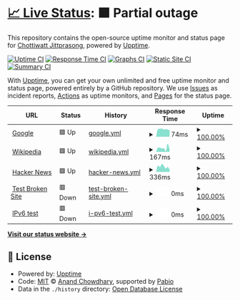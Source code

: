 # [📈 Live Status](https://status.chottiwatt.in.th): <!--live status--> **🟧 Partial outage**

This repository contains the open-source uptime monitor and status page for [Chottiwatt Jittprasong](https://status.chottiwatt.in.th), powered by [Upptime](https://github.com/upptime/upptime).

[![Uptime CI](https://github.com/chottiwattj/upptime/workflows/Uptime%20CI/badge.svg)](https://github.com/chottiwattj/upptime/actions?query=workflow%3A%22Uptime+CI%22)
[![Response Time CI](https://github.com/chottiwattj/upptime/workflows/Response%20Time%20CI/badge.svg)](https://github.com/chottiwattj/upptime/actions?query=workflow%3A%22Response+Time+CI%22)
[![Graphs CI](https://github.com/chottiwattj/upptime/workflows/Graphs%20CI/badge.svg)](https://github.com/chottiwattj/upptime/actions?query=workflow%3A%22Graphs+CI%22)
[![Static Site CI](https://github.com/chottiwattj/upptime/workflows/Static%20Site%20CI/badge.svg)](https://github.com/chottiwattj/upptime/actions?query=workflow%3A%22Static+Site+CI%22)
[![Summary CI](https://github.com/chottiwattj/upptime/workflows/Summary%20CI/badge.svg)](https://github.com/chottiwattj/upptime/actions?query=workflow%3A%22Summary+CI%22)

With [Upptime](https://upptime.js.org), you can get your own unlimited and free uptime monitor and status page, powered entirely by a GitHub repository. We use [Issues](https://github.com/chottiwattj/upptime/issues) as incident reports, [Actions](https://github.com/chottiwattj/upptime/actions) as uptime monitors, and [Pages](https://status.chottiwatt.in.th) for the status page.

<!--start: status pages-->
<!-- This summary is generated by Upptime (https://github.com/upptime/upptime) -->
<!-- Do not edit this manually, your changes will be overwritten -->
<!-- prettier-ignore -->
| URL | Status | History | Response Time | Uptime |
| --- | ------ | ------- | ------------- | ------ |
| <img alt="" src="https://icons.duckduckgo.com/ip3/www.google.com.ico" height="13"> [Google](https://www.google.com) | 🟩 Up | [google.yml](https://github.com/ChottiwattJ/upptime/commits/HEAD/history/google.yml) | <details><summary><img alt="Response time graph" src="./graphs/google/response-time-week.png" height="20"> 74ms</summary><br><a href="https://status.chottiwatt.in.th/history/google"><img alt="Response time 124" src="https://img.shields.io/endpoint?url=https%3A%2F%2Fraw.githubusercontent.com%2FChottiwattJ%2Fupptime%2FHEAD%2Fapi%2Fgoogle%2Fresponse-time.json"></a><br><a href="https://status.chottiwatt.in.th/history/google"><img alt="24-hour response time 73" src="https://img.shields.io/endpoint?url=https%3A%2F%2Fraw.githubusercontent.com%2FChottiwattJ%2Fupptime%2FHEAD%2Fapi%2Fgoogle%2Fresponse-time-day.json"></a><br><a href="https://status.chottiwatt.in.th/history/google"><img alt="7-day response time 74" src="https://img.shields.io/endpoint?url=https%3A%2F%2Fraw.githubusercontent.com%2FChottiwattJ%2Fupptime%2FHEAD%2Fapi%2Fgoogle%2Fresponse-time-week.json"></a><br><a href="https://status.chottiwatt.in.th/history/google"><img alt="30-day response time 107" src="https://img.shields.io/endpoint?url=https%3A%2F%2Fraw.githubusercontent.com%2FChottiwattJ%2Fupptime%2FHEAD%2Fapi%2Fgoogle%2Fresponse-time-month.json"></a><br><a href="https://status.chottiwatt.in.th/history/google"><img alt="1-year response time 124" src="https://img.shields.io/endpoint?url=https%3A%2F%2Fraw.githubusercontent.com%2FChottiwattJ%2Fupptime%2FHEAD%2Fapi%2Fgoogle%2Fresponse-time-year.json"></a></details> | <details><summary><a href="https://status.chottiwatt.in.th/history/google">100.00%</a></summary><a href="https://status.chottiwatt.in.th/history/google"><img alt="All-time uptime 100.00%" src="https://img.shields.io/endpoint?url=https%3A%2F%2Fraw.githubusercontent.com%2FChottiwattJ%2Fupptime%2FHEAD%2Fapi%2Fgoogle%2Fuptime.json"></a><br><a href="https://status.chottiwatt.in.th/history/google"><img alt="24-hour uptime 100.00%" src="https://img.shields.io/endpoint?url=https%3A%2F%2Fraw.githubusercontent.com%2FChottiwattJ%2Fupptime%2FHEAD%2Fapi%2Fgoogle%2Fuptime-day.json"></a><br><a href="https://status.chottiwatt.in.th/history/google"><img alt="7-day uptime 100.00%" src="https://img.shields.io/endpoint?url=https%3A%2F%2Fraw.githubusercontent.com%2FChottiwattJ%2Fupptime%2FHEAD%2Fapi%2Fgoogle%2Fuptime-week.json"></a><br><a href="https://status.chottiwatt.in.th/history/google"><img alt="30-day uptime 100.00%" src="https://img.shields.io/endpoint?url=https%3A%2F%2Fraw.githubusercontent.com%2FChottiwattJ%2Fupptime%2FHEAD%2Fapi%2Fgoogle%2Fuptime-month.json"></a><br><a href="https://status.chottiwatt.in.th/history/google"><img alt="1-year uptime 99.99%" src="https://img.shields.io/endpoint?url=https%3A%2F%2Fraw.githubusercontent.com%2FChottiwattJ%2Fupptime%2FHEAD%2Fapi%2Fgoogle%2Fuptime-year.json"></a></details>
| <img alt="" src="https://icons.duckduckgo.com/ip3/en.wikipedia.org.ico" height="13"> [Wikipedia](https://en.wikipedia.org) | 🟩 Up | [wikipedia.yml](https://github.com/ChottiwattJ/upptime/commits/HEAD/history/wikipedia.yml) | <details><summary><img alt="Response time graph" src="./graphs/wikipedia/response-time-week.png" height="20"> 167ms</summary><br><a href="https://status.chottiwatt.in.th/history/wikipedia"><img alt="Response time 171" src="https://img.shields.io/endpoint?url=https%3A%2F%2Fraw.githubusercontent.com%2FChottiwattJ%2Fupptime%2FHEAD%2Fapi%2Fwikipedia%2Fresponse-time.json"></a><br><a href="https://status.chottiwatt.in.th/history/wikipedia"><img alt="24-hour response time 208" src="https://img.shields.io/endpoint?url=https%3A%2F%2Fraw.githubusercontent.com%2FChottiwattJ%2Fupptime%2FHEAD%2Fapi%2Fwikipedia%2Fresponse-time-day.json"></a><br><a href="https://status.chottiwatt.in.th/history/wikipedia"><img alt="7-day response time 167" src="https://img.shields.io/endpoint?url=https%3A%2F%2Fraw.githubusercontent.com%2FChottiwattJ%2Fupptime%2FHEAD%2Fapi%2Fwikipedia%2Fresponse-time-week.json"></a><br><a href="https://status.chottiwatt.in.th/history/wikipedia"><img alt="30-day response time 166" src="https://img.shields.io/endpoint?url=https%3A%2F%2Fraw.githubusercontent.com%2FChottiwattJ%2Fupptime%2FHEAD%2Fapi%2Fwikipedia%2Fresponse-time-month.json"></a><br><a href="https://status.chottiwatt.in.th/history/wikipedia"><img alt="1-year response time 171" src="https://img.shields.io/endpoint?url=https%3A%2F%2Fraw.githubusercontent.com%2FChottiwattJ%2Fupptime%2FHEAD%2Fapi%2Fwikipedia%2Fresponse-time-year.json"></a></details> | <details><summary><a href="https://status.chottiwatt.in.th/history/wikipedia">100.00%</a></summary><a href="https://status.chottiwatt.in.th/history/wikipedia"><img alt="All-time uptime 100.00%" src="https://img.shields.io/endpoint?url=https%3A%2F%2Fraw.githubusercontent.com%2FChottiwattJ%2Fupptime%2FHEAD%2Fapi%2Fwikipedia%2Fuptime.json"></a><br><a href="https://status.chottiwatt.in.th/history/wikipedia"><img alt="24-hour uptime 100.00%" src="https://img.shields.io/endpoint?url=https%3A%2F%2Fraw.githubusercontent.com%2FChottiwattJ%2Fupptime%2FHEAD%2Fapi%2Fwikipedia%2Fuptime-day.json"></a><br><a href="https://status.chottiwatt.in.th/history/wikipedia"><img alt="7-day uptime 100.00%" src="https://img.shields.io/endpoint?url=https%3A%2F%2Fraw.githubusercontent.com%2FChottiwattJ%2Fupptime%2FHEAD%2Fapi%2Fwikipedia%2Fuptime-week.json"></a><br><a href="https://status.chottiwatt.in.th/history/wikipedia"><img alt="30-day uptime 100.00%" src="https://img.shields.io/endpoint?url=https%3A%2F%2Fraw.githubusercontent.com%2FChottiwattJ%2Fupptime%2FHEAD%2Fapi%2Fwikipedia%2Fuptime-month.json"></a><br><a href="https://status.chottiwatt.in.th/history/wikipedia"><img alt="1-year uptime 100.00%" src="https://img.shields.io/endpoint?url=https%3A%2F%2Fraw.githubusercontent.com%2FChottiwattJ%2Fupptime%2FHEAD%2Fapi%2Fwikipedia%2Fuptime-year.json"></a></details>
| <img alt="" src="https://icons.duckduckgo.com/ip3/news.ycombinator.com.ico" height="13"> [Hacker News](https://news.ycombinator.com) | 🟩 Up | [hacker-news.yml](https://github.com/ChottiwattJ/upptime/commits/HEAD/history/hacker-news.yml) | <details><summary><img alt="Response time graph" src="./graphs/hacker-news/response-time-week.png" height="20"> 336ms</summary><br><a href="https://status.chottiwatt.in.th/history/hacker-news"><img alt="Response time 310" src="https://img.shields.io/endpoint?url=https%3A%2F%2Fraw.githubusercontent.com%2FChottiwattJ%2Fupptime%2FHEAD%2Fapi%2Fhacker-news%2Fresponse-time.json"></a><br><a href="https://status.chottiwatt.in.th/history/hacker-news"><img alt="24-hour response time 428" src="https://img.shields.io/endpoint?url=https%3A%2F%2Fraw.githubusercontent.com%2FChottiwattJ%2Fupptime%2FHEAD%2Fapi%2Fhacker-news%2Fresponse-time-day.json"></a><br><a href="https://status.chottiwatt.in.th/history/hacker-news"><img alt="7-day response time 336" src="https://img.shields.io/endpoint?url=https%3A%2F%2Fraw.githubusercontent.com%2FChottiwattJ%2Fupptime%2FHEAD%2Fapi%2Fhacker-news%2Fresponse-time-week.json"></a><br><a href="https://status.chottiwatt.in.th/history/hacker-news"><img alt="30-day response time 324" src="https://img.shields.io/endpoint?url=https%3A%2F%2Fraw.githubusercontent.com%2FChottiwattJ%2Fupptime%2FHEAD%2Fapi%2Fhacker-news%2Fresponse-time-month.json"></a><br><a href="https://status.chottiwatt.in.th/history/hacker-news"><img alt="1-year response time 310" src="https://img.shields.io/endpoint?url=https%3A%2F%2Fraw.githubusercontent.com%2FChottiwattJ%2Fupptime%2FHEAD%2Fapi%2Fhacker-news%2Fresponse-time-year.json"></a></details> | <details><summary><a href="https://status.chottiwatt.in.th/history/hacker-news">100.00%</a></summary><a href="https://status.chottiwatt.in.th/history/hacker-news"><img alt="All-time uptime 100.00%" src="https://img.shields.io/endpoint?url=https%3A%2F%2Fraw.githubusercontent.com%2FChottiwattJ%2Fupptime%2FHEAD%2Fapi%2Fhacker-news%2Fuptime.json"></a><br><a href="https://status.chottiwatt.in.th/history/hacker-news"><img alt="24-hour uptime 100.00%" src="https://img.shields.io/endpoint?url=https%3A%2F%2Fraw.githubusercontent.com%2FChottiwattJ%2Fupptime%2FHEAD%2Fapi%2Fhacker-news%2Fuptime-day.json"></a><br><a href="https://status.chottiwatt.in.th/history/hacker-news"><img alt="7-day uptime 100.00%" src="https://img.shields.io/endpoint?url=https%3A%2F%2Fraw.githubusercontent.com%2FChottiwattJ%2Fupptime%2FHEAD%2Fapi%2Fhacker-news%2Fuptime-week.json"></a><br><a href="https://status.chottiwatt.in.th/history/hacker-news"><img alt="30-day uptime 100.00%" src="https://img.shields.io/endpoint?url=https%3A%2F%2Fraw.githubusercontent.com%2FChottiwattJ%2Fupptime%2FHEAD%2Fapi%2Fhacker-news%2Fuptime-month.json"></a><br><a href="https://status.chottiwatt.in.th/history/hacker-news"><img alt="1-year uptime 100.00%" src="https://img.shields.io/endpoint?url=https%3A%2F%2Fraw.githubusercontent.com%2FChottiwattJ%2Fupptime%2FHEAD%2Fapi%2Fhacker-news%2Fuptime-year.json"></a></details>
| <img alt="" src="https://icons.duckduckgo.com/ip3/thissitedoesnotexist.koj.co.ico" height="13"> [Test Broken Site](https://thissitedoesnotexist.koj.co) | 🟥 Down | [test-broken-site.yml](https://github.com/ChottiwattJ/upptime/commits/HEAD/history/test-broken-site.yml) | <details><summary><img alt="Response time graph" src="./graphs/test-broken-site/response-time-week.png" height="20"> 0ms</summary><br><a href="https://status.chottiwatt.in.th/history/test-broken-site"><img alt="Response time 0" src="https://img.shields.io/endpoint?url=https%3A%2F%2Fraw.githubusercontent.com%2FChottiwattJ%2Fupptime%2FHEAD%2Fapi%2Ftest-broken-site%2Fresponse-time.json"></a><br><a href="https://status.chottiwatt.in.th/history/test-broken-site"><img alt="24-hour response time 0" src="https://img.shields.io/endpoint?url=https%3A%2F%2Fraw.githubusercontent.com%2FChottiwattJ%2Fupptime%2FHEAD%2Fapi%2Ftest-broken-site%2Fresponse-time-day.json"></a><br><a href="https://status.chottiwatt.in.th/history/test-broken-site"><img alt="7-day response time 0" src="https://img.shields.io/endpoint?url=https%3A%2F%2Fraw.githubusercontent.com%2FChottiwattJ%2Fupptime%2FHEAD%2Fapi%2Ftest-broken-site%2Fresponse-time-week.json"></a><br><a href="https://status.chottiwatt.in.th/history/test-broken-site"><img alt="30-day response time 0" src="https://img.shields.io/endpoint?url=https%3A%2F%2Fraw.githubusercontent.com%2FChottiwattJ%2Fupptime%2FHEAD%2Fapi%2Ftest-broken-site%2Fresponse-time-month.json"></a><br><a href="https://status.chottiwatt.in.th/history/test-broken-site"><img alt="1-year response time 0" src="https://img.shields.io/endpoint?url=https%3A%2F%2Fraw.githubusercontent.com%2FChottiwattJ%2Fupptime%2FHEAD%2Fapi%2Ftest-broken-site%2Fresponse-time-year.json"></a></details> | <details><summary><a href="https://status.chottiwatt.in.th/history/test-broken-site">100.00%</a></summary><a href="https://status.chottiwatt.in.th/history/test-broken-site"><img alt="All-time uptime 100.00%" src="https://img.shields.io/endpoint?url=https%3A%2F%2Fraw.githubusercontent.com%2FChottiwattJ%2Fupptime%2FHEAD%2Fapi%2Ftest-broken-site%2Fuptime.json"></a><br><a href="https://status.chottiwatt.in.th/history/test-broken-site"><img alt="24-hour uptime 100.00%" src="https://img.shields.io/endpoint?url=https%3A%2F%2Fraw.githubusercontent.com%2FChottiwattJ%2Fupptime%2FHEAD%2Fapi%2Ftest-broken-site%2Fuptime-day.json"></a><br><a href="https://status.chottiwatt.in.th/history/test-broken-site"><img alt="7-day uptime 100.00%" src="https://img.shields.io/endpoint?url=https%3A%2F%2Fraw.githubusercontent.com%2FChottiwattJ%2Fupptime%2FHEAD%2Fapi%2Ftest-broken-site%2Fuptime-week.json"></a><br><a href="https://status.chottiwatt.in.th/history/test-broken-site"><img alt="30-day uptime 100.00%" src="https://img.shields.io/endpoint?url=https%3A%2F%2Fraw.githubusercontent.com%2FChottiwattJ%2Fupptime%2FHEAD%2Fapi%2Ftest-broken-site%2Fuptime-month.json"></a><br><a href="https://status.chottiwatt.in.th/history/test-broken-site"><img alt="1-year uptime 100.00%" src="https://img.shields.io/endpoint?url=https%3A%2F%2Fraw.githubusercontent.com%2FChottiwattJ%2Fupptime%2FHEAD%2Fapi%2Ftest-broken-site%2Fuptime-year.json"></a></details>
| <img alt="" src="https://icons.duckduckgo.com/ip3/null.ico" height="13"> [IPv6 test](forwardemail.net) | 🟥 Down | [i-pv6-test.yml](https://github.com/ChottiwattJ/upptime/commits/HEAD/history/i-pv6-test.yml) | <details><summary><img alt="Response time graph" src="./graphs/i-pv6-test/response-time-week.png" height="20"> 0ms</summary><br><a href="https://status.chottiwatt.in.th/history/i-pv6-test"><img alt="Response time 0" src="https://img.shields.io/endpoint?url=https%3A%2F%2Fraw.githubusercontent.com%2FChottiwattJ%2Fupptime%2FHEAD%2Fapi%2Fi-pv6-test%2Fresponse-time.json"></a><br><a href="https://status.chottiwatt.in.th/history/i-pv6-test"><img alt="24-hour response time 0" src="https://img.shields.io/endpoint?url=https%3A%2F%2Fraw.githubusercontent.com%2FChottiwattJ%2Fupptime%2FHEAD%2Fapi%2Fi-pv6-test%2Fresponse-time-day.json"></a><br><a href="https://status.chottiwatt.in.th/history/i-pv6-test"><img alt="7-day response time 0" src="https://img.shields.io/endpoint?url=https%3A%2F%2Fraw.githubusercontent.com%2FChottiwattJ%2Fupptime%2FHEAD%2Fapi%2Fi-pv6-test%2Fresponse-time-week.json"></a><br><a href="https://status.chottiwatt.in.th/history/i-pv6-test"><img alt="30-day response time 0" src="https://img.shields.io/endpoint?url=https%3A%2F%2Fraw.githubusercontent.com%2FChottiwattJ%2Fupptime%2FHEAD%2Fapi%2Fi-pv6-test%2Fresponse-time-month.json"></a><br><a href="https://status.chottiwatt.in.th/history/i-pv6-test"><img alt="1-year response time 0" src="https://img.shields.io/endpoint?url=https%3A%2F%2Fraw.githubusercontent.com%2FChottiwattJ%2Fupptime%2FHEAD%2Fapi%2Fi-pv6-test%2Fresponse-time-year.json"></a></details> | <details><summary><a href="https://status.chottiwatt.in.th/history/i-pv6-test">100.00%</a></summary><a href="https://status.chottiwatt.in.th/history/i-pv6-test"><img alt="All-time uptime 100.00%" src="https://img.shields.io/endpoint?url=https%3A%2F%2Fraw.githubusercontent.com%2FChottiwattJ%2Fupptime%2FHEAD%2Fapi%2Fi-pv6-test%2Fuptime.json"></a><br><a href="https://status.chottiwatt.in.th/history/i-pv6-test"><img alt="24-hour uptime 100.00%" src="https://img.shields.io/endpoint?url=https%3A%2F%2Fraw.githubusercontent.com%2FChottiwattJ%2Fupptime%2FHEAD%2Fapi%2Fi-pv6-test%2Fuptime-day.json"></a><br><a href="https://status.chottiwatt.in.th/history/i-pv6-test"><img alt="7-day uptime 100.00%" src="https://img.shields.io/endpoint?url=https%3A%2F%2Fraw.githubusercontent.com%2FChottiwattJ%2Fupptime%2FHEAD%2Fapi%2Fi-pv6-test%2Fuptime-week.json"></a><br><a href="https://status.chottiwatt.in.th/history/i-pv6-test"><img alt="30-day uptime 100.00%" src="https://img.shields.io/endpoint?url=https%3A%2F%2Fraw.githubusercontent.com%2FChottiwattJ%2Fupptime%2FHEAD%2Fapi%2Fi-pv6-test%2Fuptime-month.json"></a><br><a href="https://status.chottiwatt.in.th/history/i-pv6-test"><img alt="1-year uptime 100.00%" src="https://img.shields.io/endpoint?url=https%3A%2F%2Fraw.githubusercontent.com%2FChottiwattJ%2Fupptime%2FHEAD%2Fapi%2Fi-pv6-test%2Fuptime-year.json"></a></details>

<!--end: status pages-->

[**Visit our status website →**](https://status.chottiwatt.in.th)

## 📄 License

- Powered by: [Upptime](https://github.com/upptime/upptime)
- Code: [MIT](./LICENSE) © [Anand Chowdhary](https://anandchowdhary.com), supported by [Pabio](https://pabio.com)
- Data in the `./history` directory: [Open Database License](https://opendatacommons.org/licenses/odbl/1-0/)
